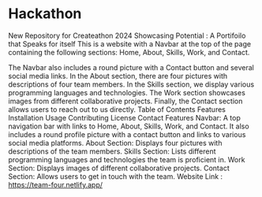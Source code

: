 # Hackathon
New Repository for Createathon 2024
Showcasing Potential : A Portifoilo that Speaks for itself
This is a website with a Navbar at the top of the page containing the following sections: Home, About, Skills, Work, and Contact.

The Navbar also includes a round picture with a Contact button and several social media links.
In the About section, there are four pictures with descriptions of four team members.
In the Skills section, we display various programming languages and technologies.
The Work section showcases images from different collaborative projects.
Finally, the Contact section allows users to reach out to us directly.
Table of Contents
Features
Installation
Usage
Contributing
License
Contact
Features
Navbar: A top navigation bar with links to Home, About, Skills, Work, and Contact. It also includes a round profile picture with a contact button and links to various social media platforms.
About Section: Displays four pictures with descriptions of the team members.
Skills Section: Lists different programming languages and technologies the team is proficient in.
Work Section: Displays images of different collaborative projects.
Contact Section: Allows users to get in touch with the team.
Website Link : https://team-four.netlify.app/
